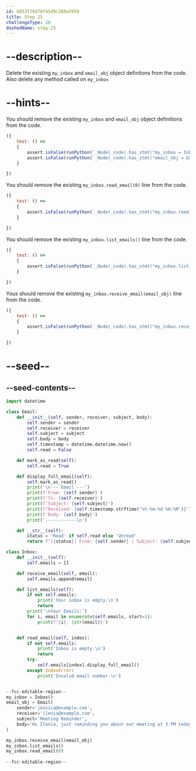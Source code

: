 ```yaml
---
id: 6853f70470f45d9c280af659
title: Step 25
challengeType: 20
dashedName: step-25
---
```


# --description--

Delete the existing `my_inbox` and `email_obj` object definitons from the code. Also delete any method called on `my_inbox`

# --hints--

You should remove the existing `my_inbox` and `email_obj` object definitions from the code.

```js
({
    test: () => 
    {
        assert.isFalse(runPython(`_Node(_code).has_stmt("my_inbox = Inbox()")`))
        assert.isFalse(runPython(`_Node(_code).has_stmt("email_obj = Email(sender='jessica@example.com',receiver='ilenia@example.com', subject='Meeting Reminder', body='Hi Ilenia, just reminding you about our meeting at 3 PM today.')")`))
    }

})
```

You should remove the existing `my_inbox.read_email(0)` line from the code.

```js
({
    test: () => 
    {
        assert.isFalse(runPython(`_Node(_code).has_stmt("my_inbox.read_email(0)")`))
    }

})
```

You should remove the existing `my_inbox.list_emails()` line from the code.

```js
({
    test: () => 
    {
        assert.isFalse(runPython(`_Node(_code).has_stmt("my_inbox.list_emails()")`))
    }

})
```

Yous should remove the existing `my_inbox.receive_email(email_obj)` line from the code.

```js
({
    test: () => 
    {
        assert.isFalse(runPython(`_Node(_code).has_stmt("my_inbox.receive_email(email_obj)")`))
    }

})
```


# --seed--

## --seed-contents--

```py
import datetime

class Email:
    def __init__(self, sender, receiver, subject, body):
        self.sender = sender
        self.receiver = receiver
        self.subject = subject
        self.body = body
        self.timestamp = datetime.datetime.now()
        self.read = False

    def mark_as_read(self):
        self.read = True

    def display_full_email(self):
        self.mark_as_read()
        print('\n--- Email ---')
        print(f'From: {self.sender}')
        print(f'To: {self.receiver}')
        print(f'Subject: {self.subject}')
        print(f"Received: {self.timestamp.strftime('%Y-%m-%d %H:%M')}")
        print(f'Body: {self.body}')
        print('------------\n')

    def __str__(self):
        status = 'Read' if self.read else 'Unread'
        return f"[{status}] From: {self.sender} | Subject: {self.subject} | Time: {self.timestamp.strftime('%Y-%m-%d %H:%M')}"

class Inbox:
    def __init__(self):
        self.emails = []

    def receive_email(self, email):
        self.emails.append(email)

    def list_emails(self):
        if not self.emails:
            print('Your inbox is empty.\n')
            return
        print('\nYour Emails:')
        for i, email in enumerate(self.emails, start=1):
            print(f'{i}. {str(email)}')


    def read_email(self, index):
        if not self.emails:
            print('Inbox is empty.\n')
            return
        try:
            self.emails[index].display_full_email()
        except IndexError:
            print('Invalid email number.\n')


--fcc-editable-region--
my_inbox = Inbox()
email_obj = Email(
    sender='jessica@example.com',
    receiver='ilenia@example.com',
    subject='Meeting Reminder',
    body='Hi Ilenia, just reminding you about our meeting at 3 PM today.'
)

my_inbox.receive_email(email_obj)
my_inbox.list_emails()
my_inbox.read_email(0)
   
--fcc-editable-region--

```
